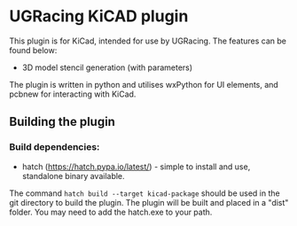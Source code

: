 # UGRacing KiCAD plugin

This plugin is for KiCad, intended for use by UGRacing. The features can be found below:

- 3D model stencil generation (with parameters)

The plugin is written in python and utilises wxPython for UI elements, and pcbnew for interacting with KiCad.

## Building the plugin

### Build dependencies:
 - hatch (https://hatch.pypa.io/latest/) - simple to install and use, standalone binary available.

The command ```hatch build --target kicad-package``` should be used in the git directory to build the plugin. The plugin will be built and placed in a "dist" folder. You may need to add the hatch.exe to your path.